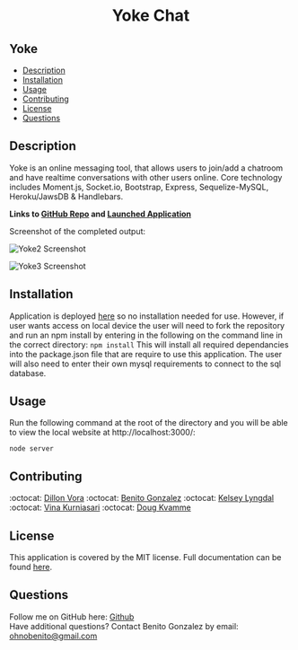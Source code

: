<h1 align="center">Yoke Chat</h1>

## Yoke

- [Description](#description)
- [Installation](#installation)
- [Usage](#usage)
- [Contributing](#contributing)
- [License](#licence)
- [Questions](#questions)

## Description

Yoke is an online messaging tool, that allows users to join/add a chatroom and have realtime conversations with other users online. Core technology includes Moment.js, Socket.io, Bootstrap, Express, Sequelize-MySQL, Heroku/JawsDB & Handlebars.

**Links to [GitHub Repo](https://github.com/ohnobenito/Yoke2) and [Launched Application](https://yokechat.herokuapp.com/)**

Screenshot of the completed output:

![Yoke2 Screenshot](./src/yoke2.png)

![Yoke3 Screenshot](./src/yoke3.png)

## Installation

Application is deployed [here](https://yokechat.herokuapp.com/) so no installation needed for use. However, if user wants access on local device the user will need to fork the repository and run an npm install by entering in the following on the command line in the correct directory:
`npm install`
This will install all required dependancies into the package.json file that are require to use this application. The user will also need to enter their own mysql requirements to connect to the sql database.

## Usage

Run the following command at the root of the directory and you will be able to view the local website at http://localhost:3000/:

`node server`


## Contributing

:octocat: [Dillon Vora](https://github.com/dvorav)
:octocat: [Benito Gonzalez](https://github.com/ohnobenito)
:octocat: [Kelsey Lyngdal](https://github.com/klyngdal)
:octocat: [Vina Kurniasari](https://github.com/vina19)
:octocat: [Doug Kvamme](https://github.com/kvadou)

## License
This application is covered by the MIT license. Full documentation can be found [here](https://choosealicense.com/licenses/mit).

## Questions
Follow me on GitHub here: [Github](https://www.github.com/Ohnobenito)<br>
Have additional questions? Contact Benito Gonzalez by email: ohnobenito@gmail.com

